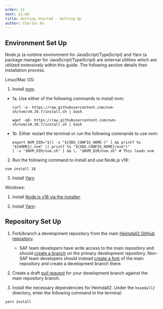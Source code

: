 ```yaml
---
order: 11
next: 12.md
title: Getting Started - Setting Up
author: Charles Hu
---
```


## Environment Set Up

Node.js (a runtime environment for JavaScript/TypeScript) and Yarn (a package manager for JavaScript/TypeScript) are external utilities which are utilized extensively within this guide. The following section details their installation process.

Linux/Mac OS:

1. Install [nvm](https://github.com/nvm-sh/nvm#install--update-script).
  
  - 1a. Use either of the following commands to install nvm:
    ```shell
    curl -o- https://raw.githubusercontent.com/nvm-sh/nvm/v0.39.7/install.sh | bash
    ```
    ```shell
    wget -qO- https://raw.githubusercontent.com/nvm-sh/nvm/v0.39.7/install.sh | bash
    ```
  
  - 1b. Either restart the terminal or run the following commands to use nvm:
    ```shell
    export NVM_DIR="$([ -z "${XDG_CONFIG_HOME-}" ] && printf %s "${HOME}/.nvm" || printf %s "${XDG_CONFIG_HOME}/nvm")"
    [ -s "$NVM_DIR/nvm.sh" ] && \. "$NVM_DIR/nvm.sh" # This loads nvm
    ```

2. Run the following command to install and use Node.js v18:
```shell
nvm install 18
```

3. Install [Yarn](https://yarnpkg.com/getting-started/install)

Windows:

1. Install [Node.js v18 via the installer](https://nodejs.org/en/download/).

2. Install [Yarn](https://yarnpkg.com/getting-started/install):

## Repository Set Up

1. Fork/branch a development repository from the main [Heimdall2 GitHub repository](https://github.com/mitre/heimdall2).
   
   - SAF team developers have write access to the main repository and should [create a branch](https://docs.github.com/en/desktop/contributing-and-collaborating-using-github-desktop/making-changes-in-a-branch/managing-branches#creating-a-branch) on the primary development repository. Non-SAF team developers should instead [create a fork](https://docs.github.com/en/get-started/quickstart/fork-a-repo#forking-a-repository) of the main repository and create a development branch there.

2. Create a draft [pull request](https://docs.github.com/en/pull-requests/collaborating-with-pull-requests/proposing-changes-to-your-work-with-pull-requests/creating-a-pull-request#creating-the-pull-request) for your development branch against the main repository branch.

3. Install the necessary dependencies for Heimdall2. Under the `heimdall2` directory, enter the following command in the terminal:
``` shell
yarn install
```
